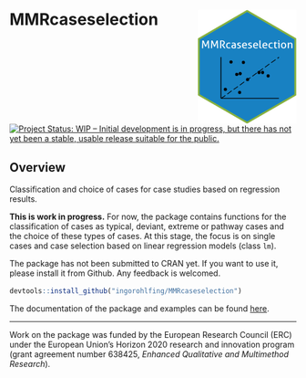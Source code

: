 # MMRcaseselection <img src="man/figures/MMRhex.png" height="200" align="right">

[![Project Status: WIP – Initial development is in progress, but there has not yet been a stable, usable release suitable for the public.](https://www.repostatus.org/badges/latest/wip.svg)](https://www.repostatus.org/#wip)

## Overview
Classification and choice of cases for case studies based on regression results.

**This is work in progress.** For now, the package contains functions for the classification of cases as typical, deviant, extreme or pathway cases and the choice of these types of cases. At this stage, the focus is on single cases and case selection based on linear regression models (class `lm`).

The package has not been submitted to CRAN yet. If you want to use it, please install it from Github. Any feedback is welcomed.
```r
devtools::install_github("ingorohlfing/MMRcaseselection")
```
The documentation of the package and examples can be found [here](https://ingorohlfing.github.io/MMRcaseselection/docs/).

***

Work on the package was funded by the European Research Council (ERC) under the European Union’s Horizon 2020 research and innovation program (grant agreement number 638425, *Enhanced Qualitative and Multimethod Research*).
